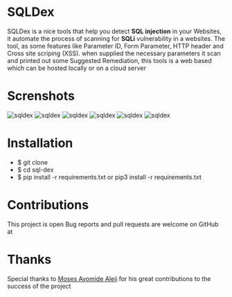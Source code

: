 # SQLDex
SQLDex is a nice tools that help you detect **SQL injection** in your Websites, it automate the process of scanning for **SQLi** vulnerability in a websites. 
The tool, as some features like Parameter ID, Form Parameter, HTTP header and Cross site scriping (XSS). when supplied the necessary parameters it scan and printed out some Suggested Remediation, this tools is a web based which can be hosted locally or on a cloud server


# Screnshots
![sqldex](https://github.com/abdulgaphy/sql-dex/blob/master/screenshots/home.JPG)
![sqldex](https://github.com/abdulgaphy/sql-dex/blob/master/screenshots/sql-vuln.JPG)
![sqldex](https://github.com/abdulgaphy/sql-dex/blob/master/screenshots/sql-notvuln.JPG)
![sqldex](https://github.com/abdulgaphy/sql-dex/blob/master/screenshots/form-vuln.JPG)
![sqldex](https://github.com/abdulgaphy/sql-dex/blob/master/screenshots/form-notvuln.JPG)
![sqldex](https://github.com/abdulgaphy/sql-dex/blob/master/screenshots/httphead.JPG)


# Installation

- $ git clone
- $ cd sql-dex
- $ pip install -r requirements.txt or pip3 install -r requirements.txt

# Contributions
This project is open Bug reports and pull requests are welcome on GitHub at

# Thanks
Special thanks to [Moses Ayomide Aleji](https://github.com/mosesayo) for his great contributions to the success of the project
